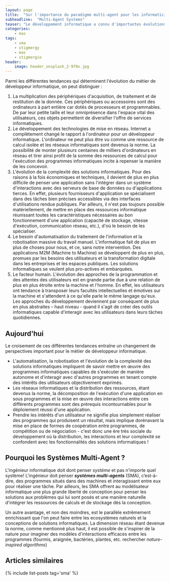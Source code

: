 ```yaml
---
layout: page
title:  "Sur l'importance du paradigme multi-agent pour les informaticiens"
subheadline:  "Multi-Agent Systems"
teaser: "Le développement informatique a connu d'importantes évolutions ces dernières années. Pour être toujours plus proche des besoins, accélérer la prise de décision dans les entreprises et les institutions publiques, ou encore, optimiser les temps de calcul et de de déploiement de nouvelles solutions, l'industrie de l'informatique multiplie les moyens techniques et les approches, faisant évoluer le métier de développeur informatique et le rendant de plus en plus complexe. Ce bref article présente l'intérêt de l'approche multi-agent pour une meilleure apréhension de la complexité à la fois de la conception et du développement des solutions informatiques."
categories:
    - mas
tags:
    - sma
    - stigmergy
    - mas
    - stigmergie
header:
    image: header_unsplash_2-970x.jpg
---
```


Parmi les différentes tendances qui déterminent l'évolution du métier de développeur informatique, on peut distinguer : 

1. La multiplication des périphériques d'acquisition, de traitement et de restitution de la donnée. Ces périphériques ou accessoires sont des ordinateurs à part entière car dotés de processeurs et programmables. De par leur petite taille et leur omniprésence dans l'espace vital des utilisateurs, ces objets permettent de diversifier l'offre de services informatiques.
2. Le développement des technologies de mise en réseau. Internet a complètement changé le rapport à l'ordinateur pour un développeur informatique. L'ordinateur ne peut plus être vu comme une ressource de calcul isolée et les réseaux informatiques sont devenus la norme. La possibilité de monter plusieurs centaines de milliers d'ordinateurs en réseau et tirer ainsi profit de la somme des ressources de calcul pour l'exécution des programmes informatiques incite à repenser la manière de les concevoir.
3. L'évolution de la complexité des solutions informatiques. Pour des raisons à la fois économiques et techniques, il devient de plus en plus difficile de penser une application sans l'intégrer dans un système d'interactions avec des serveurs de base de données ou d'applications tierces. En effet, plusieurs fournisseurs d'application se spécialisent dans des tâches bien précises accessibles via des interfaces d'utilisations rendue publiques. Par ailleurs, il n'est pas toujours possible matériellement, de mettre en place des ressources informatique réunissant toutes les caractéristiques nécessaires au bon fonctionnement d'une application (capacité de stockage, vitesse d'exécution, communication réseau, etc.), d'où le besoin de les spécialiser.
4. Le besoin d'automatisation du traitement de l'information et la robotisation massive du travail manuel. L'informatique fait de plus en plus de choses pour nous, et ce, sans notre intervention. Des applications M2M (Machine to Machine) se développent de plus en plus, promues par les besoins des utilisateurs et la transformation digitale dans les entreprises et les espaces publiques. Les solutions informatiques se veulent plus pro-actives et embarquées.
5. Le facteur humain. L'évolution des approches de la programmation et des attentes des utilisateurs est en grande partie due à une relation de plus en plus étroite entre la machine et l'homme. En effet, les utilisateurs ont tendance à transposer leurs facultés intellectuelles et émotives sur la machine et s'attendent à ce qu'elle parle le même langage qu'eux. Les approches du développement deviennent par conséquent de plus en plus abstraites – haut niveau - quand il s'agit de créer des outils informatiques capable d'interagir avec les utilisateurs dans leurs tâches quotidiennes.

## Aujourd'hui

Le croisement de ces différentes tendances entraîne un changement de perspectives important pour le métier de développeur informatique. 

- L'automatisation, la robotisation et l'évolution de la complexité des solutions informatiques impliquent de savoir mettre en œuvre des programmes informatiques capables de s'exécuter de manière autonome et d'interagir avec d'autres programmes en tenant compte des intérêts des utilisateurs objectivement exprimés.
- Les réseaux informatiques et la distribution des ressources, étant devenus la norme, la décomposition de l'exécution d'une application en sous programmes et la mise en œuvre des interactions entre ces différents programmes sont des prérequis incontournables pour le déploiement réussi d'une application.
- Prendre les intérêts d'un utilisateur ne signifie plus simplement réaliser des programmes qui produisent un résultat, mais implique dorénavant la mise en place de formes de coopération entre programmes, de compétition ou de négociation - c'est donc une ère très sociale du développement où la distribution, les interactions et leur complexité se confondent avec les fonctionnalités des solutions informatiques !

## Pourquoi les Systèmes Multi-Agent ?

L'ingénieur informatique doit dont penser *système* et pas n'importe quel système! L'ingénieur doit penser __*systèmes multi-agents*__ (SMA), c’est-à-dire, des programmes  situés dans des machines et interagissant entre eux pour réaliser une tâche. Par ailleurs, les SMA offrent au modélisateur informatique une plus grande liberté de conception pour penser les solutions aux problèmes qui lui sont posés et une manière naturelle d'intégrer les ressources de calculs et de stockage dès la conception.

Un autre avantage, et non des moindres, est le parallèle extrêmement enrichissant que l'on peut faire entre les ecosystèmes naturels et la conceptions de solutions informatiques. La dimension réseau étant devenue la norme, comme mentionné plus haut, il est possible de s'inspirer de la nature pour imaginer des modèles d'interactions efficaces entre les programmes (fourmis, araignée, bactéries, plantes, etc. rechercher *nature-inspired algorithms*)


## Articles similaires

{% include list-posts tag='sma' %}